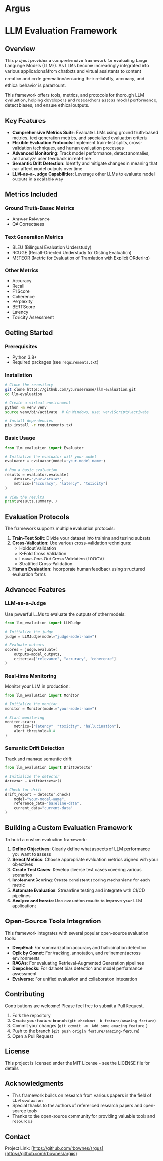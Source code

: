 # Argus

# LLM Evaluation Framework

## Overview

This project provides a comprehensive framework for evaluating Large Language Models (LLMs). As LLMs become increasingly integrated into various applicationsâfrom chatbots and virtual assistants to content creation and code generationâensuring their reliability, accuracy, and ethical behavior is paramount.

This framework offers tools, metrics, and protocols for thorough LLM evaluation, helping developers and researchers assess model performance, detect biases, and ensure ethical outputs.

## Key Features

- **Comprehensive Metrics Suite**: Evaluate LLMs using ground truth-based metrics, text generation metrics, and specialized evaluation criteria
- **Flexible Evaluation Protocols**: Implement train-test splits, cross-validation techniques, and human evaluation processes
- **Advanced Monitoring**: Track model performance, detect anomalies, and analyze user feedback in real-time
- **Semantic Drift Detection**: Identify and mitigate changes in meaning that can affect model outputs over time
- **LLM-as-a-Judge Capabilities**: Leverage other LLMs to evaluate model outputs in a scalable way

## Metrics Included

### Ground Truth-Based Metrics
- Answer Relevance
- QA Correctness

### Text Generation Metrics
- BLEU (Bilingual Evaluation Understudy)
- ROUGE (Recall-Oriented Understudy for Gisting Evaluation)
- METEOR (Metric for Evaluation of Translation with Explicit ORdering)

### Other Metrics
- Accuracy
- Recall
- F1 Score
- Coherence
- Perplexity
- BERTScore
- Latency
- Toxicity Assessment

## Getting Started

### Prerequisites
- Python 3.8+
- Required packages (see `requirements.txt`)

### Installation

```bash
# Clone the repository
git clone https://github.com/yourusername/llm-evaluation.git
cd llm-evaluation

# Create a virtual environment
python -m venv venv
source venv/bin/activate  # On Windows, use: venv\Scripts\activate

# Install dependencies
pip install -r requirements.txt
```

### Basic Usage

```python
from llm_evaluation import Evaluator

# Initialize the evaluator with your model
evaluator = Evaluator(model="your-model-name")

# Run a basic evaluation
results = evaluator.evaluate(
    dataset="your-dataset",
    metrics=["accuracy", "latency", "toxicity"]
)

# View the results
print(results.summary())
```

## Evaluation Protocols

The framework supports multiple evaluation protocols:

1. **Train-Test Split**: Divide your dataset into training and testing subsets
2. **Cross-Validation**: Use various cross-validation techniques:
   - Holdout Validation
   - K-Fold Cross Validation
   - Leave-One-Out Cross Validation (LOOCV)
   - Stratified Cross-Validation
3. **Human Evaluation**: Incorporate human feedback using structured evaluation forms

## Advanced Features

### LLM-as-a-Judge

Use powerful LLMs to evaluate the outputs of other models:

```python
from llm_evaluation import LLMJudge

# Initialize the judge
judge = LLMJudge(model="judge-model-name")

# Evaluate outputs
scores = judge.evaluate(
    outputs=model_outputs,
    criteria=["relevance", "accuracy", "coherence"]
)
```

### Real-time Monitoring

Monitor your LLM in production:

```python
from llm_evaluation import Monitor

# Initialize the monitor
monitor = Monitor(model="your-model-name")

# Start monitoring
monitor.start(
    metrics=["latency", "toxicity", "hallucination"],
    alert_threshold=0.8
)
```

### Semantic Drift Detection

Track and manage semantic drift:

```python
from llm_evaluation import DriftDetector

# Initialize the detector
detector = DriftDetector()

# Check for drift
drift_report = detector.check(
    model="your-model-name",
    reference_data="baseline-data",
    current_data="current-data"
)
```

## Building a Custom Evaluation Framework

To build a custom evaluation framework:

1. **Define Objectives**: Clearly define what aspects of LLM performance you want to assess
2. **Select Metrics**: Choose appropriate evaluation metrics aligned with your objectives
3. **Create Test Cases**: Develop diverse test cases covering various scenarios
4. **Implement Scoring**: Create consistent scoring mechanisms for each metric
5. **Automate Evaluation**: Streamline testing and integrate with CI/CD pipelines
6. **Analyze and Iterate**: Use evaluation results to improve your LLM applications

## Open-Source Tools Integration

This framework integrates with several popular open-source evaluation tools:

- **DeepEval**: For summarization accuracy and hallucination detection
- **Opik by Comet**: For tracking, annotation, and refinement across environments
- **RAGAs**: For evaluating Retrieval-Augmented Generation pipelines
- **Deepchecks**: For dataset bias detection and model performance assessment
- **Evalverse**: For unified evaluation and collaboration integration

## Contributing

Contributions are welcome! Please feel free to submit a Pull Request.

1. Fork the repository
2. Create your feature branch (`git checkout -b feature/amazing-feature`)
3. Commit your changes (`git commit -m 'Add some amazing feature'`)
4. Push to the branch (`git push origin feature/amazing-feature`)
5. Open a Pull Request

## License

This project is licensed under the MIT License - see the LICENSE file for details.

## Acknowledgments

- This framework builds on research from various papers in the field of LLM evaluation
- Special thanks to the authors of referenced research papers and open-source tools
- Thanks to the open-source community for providing valuable tools and resources

## Contact

Project Link: [https://github.com/rbownes/argus](https://github.com/rbownes/argus)